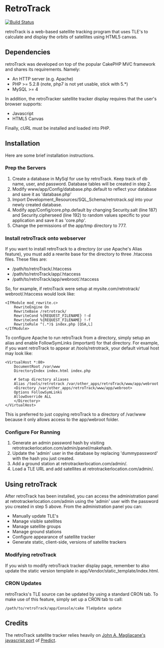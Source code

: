 # RetroTrack

[![Build Status](https://travis-ci.org/mewil/retroTrack.svg?branch=master)](https://travis-ci.org/mewil/retroTrack)

retroTrack is a web-based satellite tracking program that uses TLE's to calculate and display the orbits of satellites using HTML5 canvas.

Dependencies
------------
retroTrack was developed on top of the popular CakePHP MVC framework and shares its requirements. Namely:
* An HTTP server (e.g. Apache)
* PHP >= 5.2.8  (note, php7 is not yet usable, stick with 5.*)
* MySQL >= 4

In addition, the retroTracker satellite tracker display requires that the user's browser supports:
* Javascript
* HTML5 Canvas

Finally, cURL must be installed and loaded into PHP.

Installation
------------
Here are some brief installation instructions.  

### Prep the Servers
1. Create a database in MySql for use by retroTrack.  Keep track of db name, user, and password.  Database tables will be created in step 2.
1. Modify www/app/Config/database.php.default to reflect your database and save it as 'database.php'
1. Import Development_Resources/SQL_Schema/retrotrack.sql into your newly created database.
1. Modify app/Config/core.php.default by changing Security.salt (line 187) and Security.cipherseed (line 192) to random values specific to your application and save it as 'core.php'.
1. Change the permissions of the app/tmp directory to 777.


### Install retroTrack onto webserver
If you want to install retroTrack to a directory (or use Apache's Alias feature), you must add a rewrite base for the directory to three .htaccess files. These files are:
* /path/to/retroTrack/.htaccess
* /path/to/retroTrack/app/.htaccess
* /path/to/retroTrack/app/webroot/.htaccess

So, for example, if retroTrack were setup at mysite.com/retrotrack/ webroot/.htaccess would look like:
```
<IfModule mod_rewrite.c>
    RewriteEngine On
	RewriteBase /retrotrack/
    RewriteCond %{REQUEST_FILENAME} !-d
    RewriteCond %{REQUEST_FILENAME} !-f
    RewriteRule ^(.*)$ index.php [QSA,L]
</IfModule>
```

To configure Apache to run retroTrack from a directory, simply setup an alias and enable FollowSymLinks (important) for that directory. For example, if you want retroTrack to appear at /tools/retrotrack, your default virtual host may look like:
```
<VirtualHost *:80>
    DocumentRoot /var/www
    DirectoryIndex index.html index.php
    
    # Setup directory aliases
    Alias /tools/retrotrack /var/other_apps/retroTrack/www/app/webroot
    <Directory /var/other_apps/retroTrack/www/app/webroot>
	Options FollowSymLinks
	AllowOverride ALL
    </Directory>
</VirtualHost>
```
This is preferred to just copying retroTrack to a directory of /var/www because it only allows access to the app/webroot folder. 



### Configure For Running

1. Generate an admin password hash by visiting retrotrackerlocation.com/admin/panel/makehash.
1. Update the 'admin' user in the database by replacing 'dummypassword' with the hash you just created.
1. Add a ground station at retrotrackerlocation.com/admin/.
1. Load a TLE URL and add satellites at retrotrackerlocation.com/admin/.


Using retroTrack
----------------
After retroTrack has been installed, you can access the administration panel at retrotrackerlocation.com/admin using the 'admin' user with the password you created in step 5 above. From the administration panel you can:
* Manually update TLE's
* Manage visible satellites
* Manage satellite groups
* Manage ground stations
* Configure appearance of satellite tracker
* Generate static, client-side, versions of satellite trackers

### Modifying retroTrack
If you wish to modify retroTrack tracker display page, remember to also update the static version template in app/Vendor/static_template/index.html.

### CRON Updates
retroTracks's TLE source can be updated by using a standard CRON tab. To make use of this feature, simply set up a CRON tab to call:

```
/path/to/retroTrack/app/Console/cake TleUpdate update
```

Credits
-------
The retroTrack satellite tracker relies heavily on [John A. Magliacane's javascript port](https://bitbucket.org/andrewtwest/orbtrak) of [Predict](http://www.qsl.net/kd2bd/predict.html).

